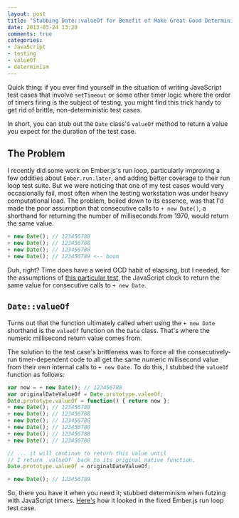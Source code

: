 ```yaml
---
layout: post
title: "Stubbing Date::valueOf for Benefit of Make Great Good Determinism"
date: 2013-03-24 13:20
comments: true
categories: 
- JavaScript
- testing
- valueOf
- determinism
---
```


Quick thing: if you ever find yourself in the situation of writing
JavaScript test cases that involve `setTimeout` or some other timer
logic where the order of timers firing is the subject of testing, you
might find this trick handy to get rid of brittle, non-deterministic
test cases. 

In short, you can stub out the `Date` class's `valueOf` method to return
a value you expect for the duration of the test case.

<!-- more -->

## The Problem

I recently did some work on Ember.js's run loop, particularly improving
a few oddities about `Ember.run.later`, and adding better coverage to
their run loop test suite. But we were noticing that one of my test
cases would very occasionally fail, most often when the testing
workstation was under heavy computational load. The problem, boiled down
to its essence, was that I'd made the poor assumption that consecutive
calls to `+ new Date()`, a shorthand for returning the number of
milliseconds from 1970, would return the same value.

```javascript
+ new Date(); // 123456788
+ new Date(); // 123456788
+ new Date(); // 123456788
+ new Date(); // 123456789 <-- boom
```

Duh, right? Time does have a weird OCD habit of elapsing, but I needed,
for the assumptions of 
[this particular test](https://github.com/emberjs/ember.js/blob/master/packages/ember-metal/tests/run_loop/later_test.js#L114), 
the JavaScript clock to return the same value for consecutive calls to
`+ new Date`.

## `Date::valueOf`

Turns out that the function ultimately called when using the `+ new Date`
shorthand is the `valueOf` function on the `Date` class. That's where
the numeric millisecond return value comes from.

The solution to the test case's brittleness was to force all the
consecutively-run timer-dependent code to all get the same numeric
millisecond value from their own internal calls to `+ new Date`. To do
this, I stubbed the `valueOf` function as follows:

```javascript
var now = + new Date(); // 123456788
var originalDateValueOf = Date.prototype.valueOf;
Date.prototype.valueOf = function() { return now };
+ new Date(); // 123456788
+ new Date(); // 123456788
+ new Date(); // 123456788
+ new Date(); // 123456788
+ new Date(); // 123456788
+ new Date(); // 123456788

// ... it will continue to return this value until
// I return `valueOf` back to its original native function.
Date.prototype.valueOf = originalDateValueOf;

+ new Date(); // 123456789
```

So, there you have it when you need it; stubbed determinism when futzing
with JavaScript timers.
[Here's](https://github.com/emberjs/ember.js/pull/2341/files) how it
looked in the fixed Ember.js run loop test case.
